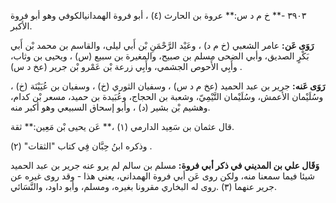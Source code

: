 ٣٩٠٣ -** خ م د س:** عروة بن الحارث (٤) ، أبو فروة الهمدانيالكوفي وهو أبو فروة الأكبر.

**رَوَى عَن:** عامر الشعبي (خ م د) ، وعَبْد الرَّحْمَنِ بْن أَبي ليلى، والقاسم بن محمد بْن أَبي بَكْرٍ الصديق، وأبي الضحى مسلم بن صبيح، والمغيرة بن سبيع (س) ، ويحيى بن وثاب، وأَبِي الأَحوص الجشمي، وأَبِي زرعة بْن عَمْرو بْن جرير (عخ د س) .

**رَوَى عَنه:** جرير بن عبد الحميد (عخ م د س) ، وسفيان الثوري (خ) ، وسفيان بن عُيَيْنَة (خ) ، وسُلَيْمان الأعمش، وسُلَيْمان التَّيْمِيّ، وشعبة بن الحجاج، وعُبَيدة بن حميد، مسعر بْن كدام، وهشيم بْن بشير (د) ، وأبو إسحاق السبيعي وهو أكبر منه.

قال عثمان بن سَعِيد الدارمي (١) ،** عَن يحيى بْن مَعِين:** ثقة.

وذكره ابنُ حِبَّان فِي كتاب "الثقات" (٢) .

**وَقَال علي بن المديني في ذكر أبي فروة:** مسلم بن سالم لم يرو عنه جرير بن عبد الحميد شيئا فيما سمعنا منه، ولكن روى عَن أبي فروة الهمداني، يعني هذا - وقد روى غيره عن جرير عنهما (٣) .روى له البخاري مقرونا بغيره، ومسلم، وأبو داود، والنَّسَائي.